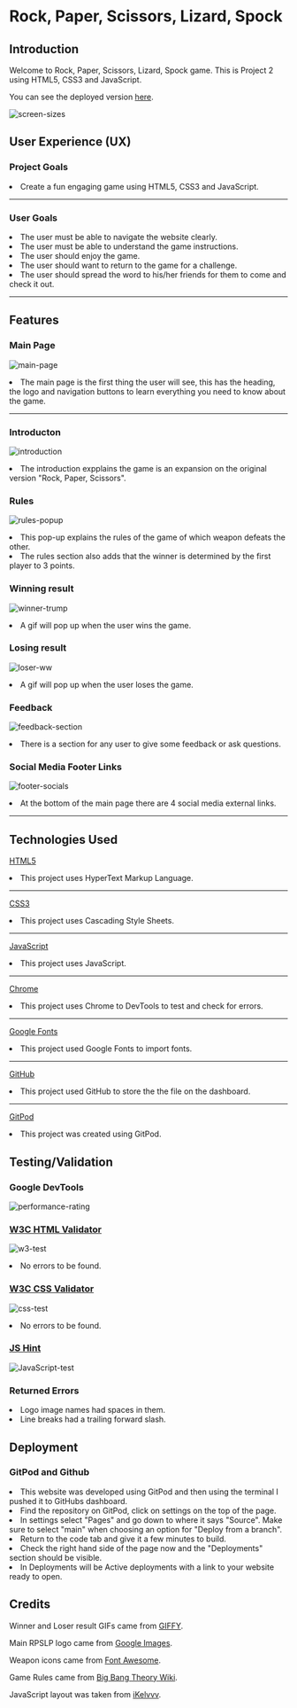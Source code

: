 # Rock, Paper, Scissors, Lizard, Spock
## Introduction
Welcome to Rock, Paper, Scissors, Lizard, Spock game.
This is Project 2 using HTML5, CSS3 and JavaScript.

You can see the deployed version [here](https://conorm96.github.io/rock-paper-scissors-lizard-spock/).

![screen-sizes](assets/images/screen-sizes.jpg)

## User Experience (UX)
### Project Goals 
<li> Create a fun engaging game using HTML5, CSS3 and JavaScript.
<hr>

### User Goals
<li> The user must be able to navigate the website clearly.
<li> The user must be able to understand the game instructions.
<li> The user should enjoy the game.
<li> The user should want to return to the game for a challenge.
<li> The user should spread the word to his/her friends for them to come and check it out.
<hr>

## Features
### Main Page
![main-page](assets/images/main-page.PNG)
<li> The main page is the first thing the user will see, this has the heading, the logo and navigation buttons to learn everything you need to know about the game.
<hr>

### Introducton
![introduction](assets/images/introduction.PNG)
<li> The introduction expplains the game is an expansion on the original version "Rock, Paper, Scissors".

### Rules
![rules-popup](assets/images/rules-popup.jpg)
<li> This pop-up explains the rules of the game of which weapon defeats the other.
<li> The rules section also adds that the winner is determined by the first player to 3 points.

### Winning result
![winner-trump](assets/images/winner-trump.PNG)
<li> A gif will pop up when the user wins the game.

### Losing result
![loser-ww](assets/images/loser-ww.PNG)
<li> A gif will pop up when the user loses the game.

### Feedback
![feedback-section](assets/images/feedback-section.jpg)
<li> There is a section for any user to give some feedback or ask questions.

### Social Media Footer Links
![footer-socials](assets/images/footer-socials.jpg)
<li> At the bottom of the main page there are 4 social media external links.
<hr>

## Technologies Used
 [HTML5](https://en.wikipedia.org/wiki/HTML)
 <li> This project uses HyperText Markup Language.
 <hr>

 [CSS3](https://en.wikipedia.org/wiki/CSS)
 <li> This project uses Cascading Style Sheets.
<hr>

 [JavaScript](https://en.wikipedia.org/wiki/JavaScript)
 <li> This project uses JavaScript.
 <hr>

 [Chrome](https://www.google.com/intl/en_uk/chrome/)
 <li> This project uses Chrome to DevTools to test and check for errors.
 <hr>

 [Google Fonts](https://fonts.google.com/)
 <li> This project used Google Fonts to import fonts.

<hr>

 [GitHub](https://github.com/)
 <li> This project used GitHub to store the the file on the dashboard.
<hr>

 [GitPod](https://www.gitpod.io/)
 <li> This project was created using GitPod.

 ## Testing/Validation
 ### Google DevTools
 ![performance-rating](assets/images/performance-rating.jpg)

 ### [W3C HTML Validator](https://validator.w3.org/nu/#textarea)
 ![w3-test](assets/images/w3-test.jpg)
 <li> No errors to be found.

 ### [W3C CSS Validator](https://jigsaw.w3.org/css-validator/validator)
 ![css-test](assets/images/css-test.jpg)
 <li> No errors to be found.

 ### [JS Hint](https://jshint.com/)
 ![JavaScript-test](assets/images/JavaScript-test.jpg)

 ### Returned Errors
 <li> Logo image names had spaces in them.
 <li> Line breaks had a trailing forward slash.

 ## Deployment 
 ### GitPod and Github
 <li> This website was developed using GitPod and then using the terminal I pushed it to GitHubs dashboard.
 <li> Find the repository on GitPod, click on settings on the top of the page.
 <li> In settings select "Pages" and go down to where it says "Source". Make sure to select "main" when choosing an option for "Deploy from a branch".
 <li> Return to the code tab and give it a few minutes to build.
 <li> Check the right hand side of the page now and the "Deployments" section should be visible.
 <li> In Deployments will be Active deployments with a link to your website ready to open.

 ## Credits
  Winner and Loser result GIFs came from [GIFFY](https://giphy.com/gifs/happy-birthday-gene-wilder-bkiBOCL34XzYA).

  Main RPSLP logo came from [Google Images](https://images.google.com/).

  Weapon icons came from [Font Awesome](https://fontawesome.com/icons).

  Game Rules came from [Big Bang Theory Wiki](https://bigbangtheory.fandom.com/wiki/Rock,_Paper,_Scissors,_Lizard,_Spock).

  JavaScript layout was taken from [iKelvvv](https://github.com/iKelvvv/MS2/blob/master/index.html).